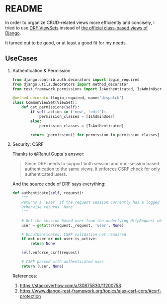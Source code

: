 # README

In order to organize CRUD-related views more efficiently and concisely, I tried to use [DRF ViewSets](https://www.django-rest-framework.org/api-guide/viewsets/) instead of [the official class-based views of Django](https://docs.djangoproject.com/en/3.0/topics/class-based-views/intro/).

It turned out to be good, or at least a good fit for my needs.

## UseCases

1. Authentication & Permission

    ```python
    from django.contrib.auth.decorators import login_required
    from django.utils.decorators import method_decorator
    from rest_framework.permissions import IsAuthenticated, IsAdminUser

    @method_decorator(login_required, name='dispatch')
    class CommonViewSet(ViewSet):
        def get_permissions(self):
            if self.action in ('new', 'edit'):
                permission_classes = [IsAdminUser]
            else:
                permission_classes = [IsAuthenticated]

            return [permission() for permission in permission_classes]
    ```

2. Security: CSRF

    Thanks to @Rahul Gupta's answer:
    > Since DRF needs to support both session and non-session based authentication to the same views, it enforces CSRF check for only authenticated users.

    And [the source code of DRF](https://github.com/encode/django-rest-framework/blob/3.11.0/rest_framework/authentication.py#L113) says everything:
    ```python
    def authenticate(self, request):
        """
        Returns a `User` if the request session currently has a logged in user.
        Otherwise returns `None`.
        """

        # Get the session-based user from the underlying HttpRequest object
        user = getattr(request._request, 'user', None)

        # Unauthenticated, CSRF validation not required
        if not user or not user.is_active:
            return None

        self.enforce_csrf(request)

        # CSRF passed with authenticated user
        return (user, None)
    ```

    References:
    1. https://stackoverflow.com/a/30875830/11200758
    2. https://www.django-rest-framework.org/topics/ajax-csrf-cors/#csrf-protection
